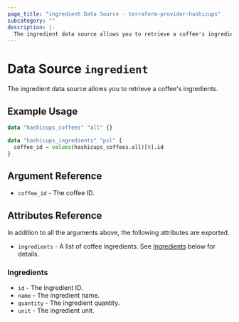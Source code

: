 ```yaml
---
page_title: "ingredient Data Source - terraform-provider-hashicups"
subcategory: ""
description: |-
  The ingredient data source allows you to retrieve a coffee's ingredients.
---
```


# Data Source `ingredient`

The ingredient data source allows you to retrieve a coffee's ingredients.

## Example Usage

```terraform
data "hashicups_coffees" "all" {}

data "hashicups_ingredients" "psl" {
  coffee_id = values(hashicups_coffees.all)[0].id
}
```

## Argument Reference

- `coffee_id` - The coffee ID.

## Attributes Reference

In addition to all the arguments above, the following attributes are exported.

- `ingredients` - A list of coffee ingredients. See [Ingredients](#ingredients) below for details.

### Ingredients

- `id` - The ingredient ID.
- `name` - The ingredient name.
- `quantity` - The ingredient quantity.
- `unit` - The ingredient unit.
